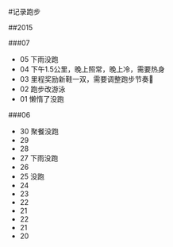 #记录跑步


##2015

###07

* 05 下雨没跑
* 04 下午1.5公里，晚上照常，晚上冷，需要热身
* 03 里程奖励新鞋一双，需要调整跑步节奏🏃
* 02 跑步改游泳
* 01 懒惰了没跑



###06

* 30 聚餐没跑
* 29
* 28
* 27 下雨没跑
* 26
* 25 没跑
* 24
* 23
* 22
* 21
* 22
* 21
* 20
